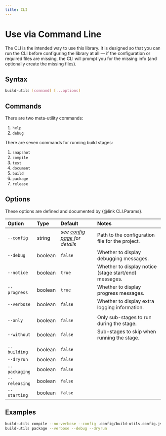 ```yaml
---
title: CLI
---
```


# Use via Command Line

The CLI is the intended way to use this library.  It is designed so that you can
run the CLI before configuring the library at all — if the configuration or
required files are missing, the CLI will prompt you for the missing info (and
optionally create the missing files).


## Syntax

```sh
build-utils [command] [...options]
```

## Commands

There are two meta-utility commands:
1. `help`
2. `debug`

There are seven commands for running build stages:
1. `snapshot`
2. `compile`
3. `test`
4. `document`
5. `build`
6. `package`
7. `release`


## Options

These options are defined and documented by {@link CLI.Params}.

| Option        | Type    | Default                                       | Notes                                                 |
| :------------ | :------ | :-------------------------------------------- | :---------------------------------------------------- |
| `--config`    | string  | *see [config page](../config.md) for details* | Path to the configuration file for the project.       |
| `--debug`     | boolean | `false`                                       | Whether to display debugging messages.                |
| `--notice`    | boolean | `true`                                        | Whether to display notice (stage start/end) messages. |
| `--progress`  | boolean | `true`                                        | Whether to display progress messages.                 |
| `--verbose`   | boolean | `false`                                       | Whether to display extra logging information.         |
|               |         |                                               |                                                       |
| `--only`      | boolean | `false`                                       | Only sub-stages to run during the stage.              |
| `--without`   | boolean | `false`                                       | Sub-stages to skip when running the stage.            |
|               |         |                                               |                                                       |
| `--building`  | boolean | `false`                                       |                                                       |
| `--dryrun`    | boolean | `false`                                       |                                                       |
| `--packaging` | boolean | `false`                                       |                                                       |
| `--releasing` | boolean | `false`                                       |                                                       |
| `--starting`  | boolean | `false`                                       |                                                       |


## Examples

```sh
build-utils compile --no-verbose --config .config/build-utils.config.js --starting
build-utils package --verbose --debug --dryrun
```